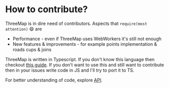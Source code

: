# How to contribute?
ThreeMap is in dire need of contributors. Aspects that
`require(most attention)` :smile: are
* Performance - even if ThreeMap uses WebWorkers it's still not enough
* New features & improvements - for example points implementation & roads cups & joins

ThreeMap is written in Typescript. If you don't know this language then checkout
[this guide](https://www.typescriptlang.org/docs/home.html).
If you don't want to use this and still want to contribute then
in your issues write code in JS and I'll try to port it to TS.

For better understanding of code, explore [API](api-readme.md).

